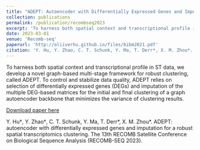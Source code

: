 ```yaml
---
title: "ADEPT: Autoencoder with Differentially Expressed Genes and Imputation for a Robust Spatial Transcriptomics Clustering"
collection: publications
permalink: /publication/recombseq2023
excerpt: 'To harness both spatial context and transcriptional profile in ST data, we develop a novel graph-based multi-stage framework for robust clustering, called ADEPT. To control and stabilize data quality, ADEPT relies on selection of differentially expressed genes (DEGs) and imputation of the multiple DEG-based matrices for the initial and final clustering of a graph autoencoder backbone that minimizes the variance of clustering results.'
date: 2023-03-01
venue: 'Recomb-seq'
paperurl: 'http://oliiverhu.github.io/files/bibm2021.pdf'
citation: 'Y. Hu, Y. Zhao, C. T. Schunk, Y. Ma, T. Derr*, X. M. Zhou*. ADEPT: autoencoder with differentially expressed genes and imputation for a robust spatial transcriptomics clustering. (Recomb-seq 2023).'
---
```

To harness both spatial context and transcriptional profile in ST data, we develop a novel graph-based multi-stage framework for robust clustering, called ADEPT. To control and stabilize data quality, ADEPT relies on selection of differentially expressed genes (DEGs) and imputation of the multiple DEG-based matrices for the initial and final clustering of a graph autoencoder backbone that minimizes the variance of clustering results.

[Download paper here](http://oliiverhu.github.io/files/bibm2021.pdf)

Y. Hu†, Y. Zhao†, C. T. Schunk, Y. Ma, T. Derr*, X. M. Zhou*. ADEPT: autoencoder with differentially expressed genes and imputation for a robust spatial transcriptomics clustering. The 13th RECOMB Satellite Conference on Biological Sequence Analysis (RECOMB-SEQ 2023).